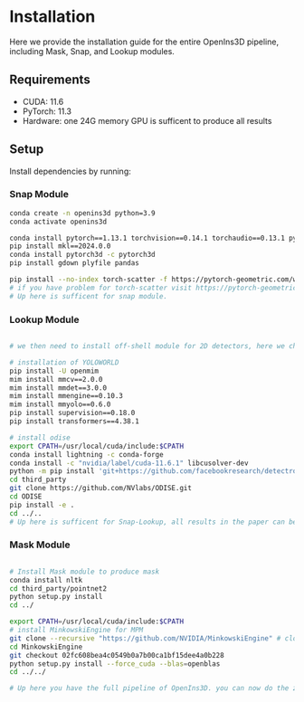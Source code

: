 
# Installation


Here we provide the installation guide for the entire OpenIns3D pipeline, including Mask, Snap, and Lookup modules.

## Requirements

- CUDA: 11.6
- PyTorch: 11.3
- Hardware: one 24G memory GPU is sufficent to produce all results

## Setup 

Install dependencies by running:

### Snap Module
```bash
conda create -n openins3d python=3.9
conda activate openins3d

conda install pytorch==1.13.1 torchvision==0.14.1 torchaudio==0.13.1 pytorch-cuda=11.6 -c pytorch -c nvidia
pip install mkl==2024.0.0
conda install pytorch3d -c pytorch3d
pip install gdown plyfile pandas

pip install --no-index torch-scatter -f https://pytorch-geometric.com/whl/torch-1.13.1%2Bcu116.html 
# if you have problem for torch-scatter visit https://pytorch-geometric.com/whl/ and choose a version that fit your current torch and cuda version.
# Up here is sufficent for snap module.

```
### Lookup Module

```bash

# we then need to install off-shell module for 2D detectors, here we choose two methods, ODISE and Yoloworld.

# installation of YOLOWORLD
pip install -U openmim 
mim install mmcv==2.0.0
mim install mmdet==3.0.0
mim install mmengine==0.10.3
mim install mmyolo==0.6.0 
pip install supervision==0.18.0
pip install transformers==4.38.1

# install odise
export CPATH=/usr/local/cuda/include:$CPATH
conda install lightning -c conda-forge
conda install -c "nvidia/label/cuda-11.6.1" libcusolver-dev
python -m pip install 'git+https://github.com/facebookresearch/detectron2.git'
cd third_party
git clone https://github.com/NVlabs/ODISE.git
cd ODISE
pip install -e .
cd ../..
# Up here is sufficent for Snap-Lookup, all results in the paper can be reproduced with this installation
```

### Mask Module

```bash

# Install Mask module to produce mask
conda install nltk
cd third_party/pointnet2
python setup.py install
cd ../

export CPATH=/usr/local/cuda/include:$CPATH
# install MinkowskiEngine for MPM
git clone --recursive "https://github.com/NVIDIA/MinkowskiEngine" # clone the repo to third_party
cd MinkowskiEngine
git checkout 02fc608bea4c0549b0a7b00ca1bf15dee4a0b228
python setup.py install --force_cuda --blas=openblas
cd ../../

# Up here you have the full pipeline of OpenIns3D. you can now do the zero-shot inference on your own data
```